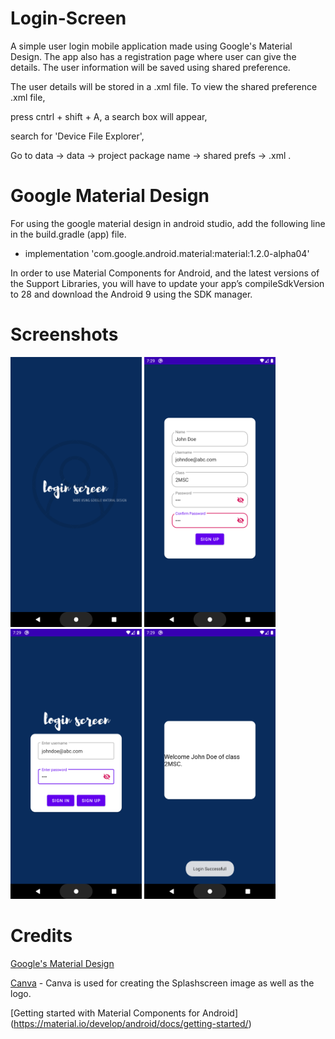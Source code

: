 # Login-Screen
A simple user login mobile application made using Google's Material Design. The app also has a registration page where user can give the 
details. The user information will be saved using shared preference. 

The user details will be stored in a .xml file. To view the shared preference .xml file,

press cntrl + shift + A, a search box will appear,

search for 'Device File Explorer',

Go to data -> data -> project package name -> shared prefs -> .xml .

# Google Material Design
For using the google material design in android studio, add the following line in the build.gradle (app) file.

+ implementation 'com.google.android.material:material:1.2.0-alpha04'

In order to use Material Components for Android, and the latest versions of the Support Libraries, you will have to update your app’s compileSdkVersion to 28 and download the Android 9 using the SDK manager.

# Screenshots
 <img width="210" height="432" src="Picture1.png">       <img width="210" height="432" src="Picture2.png">       <img width="210" height="432" src="Picture3.png">          <img width="210" height="432" src="Picture4.png">  

# Credits
[Google's Material Design](https://material.io/design/)

[Canva](https://www.canva.com/) - Canva is used for creating the Splashscreen image as well as the logo.

[Getting started with Material Components for Android] (https://material.io/develop/android/docs/getting-started/)
